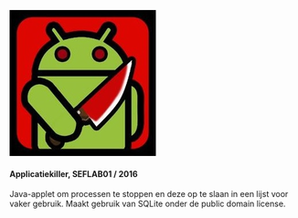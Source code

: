 ![alt text](AppKiller/src/appkiller/killer.jpg)
#### Applicatiekiller, SEFLAB01 / 2016

Java-applet om processen te stoppen en deze op te slaan in een lijst voor vaker gebruik.
Maakt gebruik van SQLite onder de public domain license.
